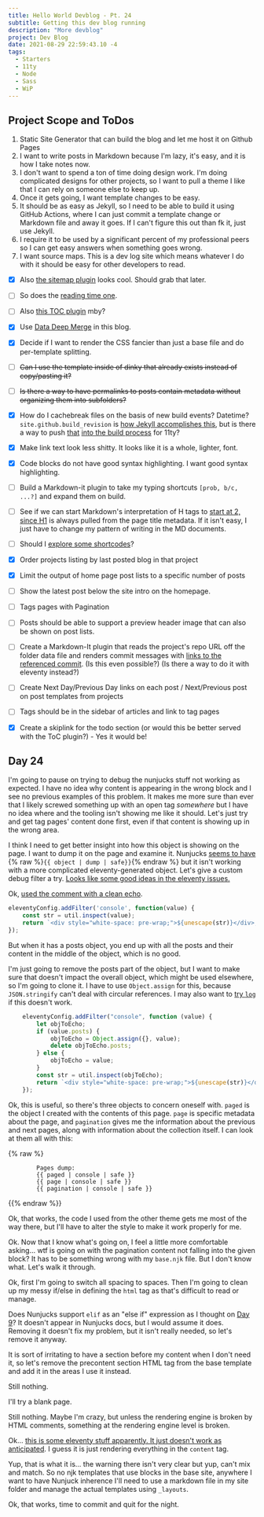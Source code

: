 ```yaml
---
title: Hello World Devblog - Pt. 24
subtitle: Getting this dev blog running
description: "More devblog"
project: Dev Blog
date: 2021-08-29 22:59:43.10 -4
tags:
  - Starters
  - 11ty
  - Node
  - Sass
  - WiP
---
```


## Project Scope and ToDos

1. Static Site Generator that can build the blog and let me host it on Github Pages
2. I want to write posts in Markdown because I'm lazy, it's easy, and it is how I take notes now.
3. I don't want to spend a ton of time doing design work. I'm doing complicated designs for other projects, so I want to pull a theme I like that I can rely on someone else to keep up.
4. Once it gets going, I want template changes to be easy.
5. It should be as easy as Jekyll, so I need to be able to build it using GitHub Actions, where I can just commit a template change or Markdown file and away it goes. If I can't figure this out than fk it, just use Jekyll.
6. I require it to be used by a significant percent of my professional peers so I can get easy answers when something goes wrong.
7. I want source maps. This is a dev log site which means whatever I do with it should be easy for other developers to read.

- [x] Also [the sitemap plugin](https://www.npmjs.com/package/@quasibit/eleventy-plugin-sitemap) looks cool. Should grab that later.

- [ ] So does the [reading time one](https://www.npmjs.com/package/eleventy-plugin-reading-time).

- [ ] Also [this TOC plugin](https://github.com/jdsteinbach/eleventy-plugin-toc/) mby?

- [x] Use [Data Deep Merge](https://www.11ty.dev/docs/data-deep-merge/) in this blog.

- [x] Decide if I want to render the CSS fancier than just a base file and do per-template splitting.

<s>

- [ ] Can I use the template inside of dinky that already exists instead of copy/pasting it?

</s>

<s>

- [ ] Is there a way to have permalinks to posts contain metadata without organizing them into subfolders?

</s>

- [x] How do I cachebreak files on the basis of new build events? Datetime? `site.github.build_revision` is [how Jekyll accomplishes this](https://github.com/jekyll/github-metadata/blob/master/docs/site.github.md), but is there a way to push [that](https://docs.github.com/en/actions/reference/context-and-expression-syntax-for-github-actions#github-context) [into the build process](https://stackoverflow.com/questions/54310050/how-to-version-build-artifacts-using-github-actions) for 11ty?

- [x] Make link text look less shitty. It looks like it is a whole, lighter, font.

- [x] Code blocks do not have good syntax highlighting. I want good syntax highlighting.

- [ ] Build a Markdown-it plugin to take my typing shortcuts `[prob, b/c, ...?]` and expand them on build.

- [ ] See if we can start Markdown's interpretation of H tags to [start at 2, since H1](https://developer.mozilla.org/en-US/docs/Web/HTML/Element/Heading_Elements#multiple_h1) is always pulled from the page title metadata. If it isn't easy, I just have to change my pattern of writing in the MD documents.

- [ ] Should I [explore some shortcodes](https://www.madebymike.com.au/writing/11ty-filters-data-shortcodes/)?

- [x] Order projects listing by last posted blog in that project

- [x] Limit the output of home page post lists to a specific number of posts

- [ ] Show the latest post below the site intro on the homepage.

- [ ] Tags pages with Pagination

- [ ] Posts should be able to support a preview header image that can also be shown on post lists.

- [ ] Create a Markdown-It plugin that reads the project's repo URL off the folder data file and renders commit messages with [links to the referenced commit](https://stackoverflow.com/questions/15919635/on-github-api-what-is-the-best-way-to-get-the-last-commit-message-associated-w). (Is this even possible?) (Is there a way to do it with eleventy instead?)

- [ ] Create Next Day/Previous Day links on each post / Next/Previous post on post templates from projects

- [ ] Tags should be in the sidebar of articles and link to tag pages

- [x] Create a skiplink for the todo section (or would this be better served with the ToC plugin?) - Yes it would be!

## Day 24

I'm going to pause on trying to debug the nunjucks stuff not working as expected. I have no idea why content is appearing in the wrong block and I see no previous examples of this problem. It makes me more sure than ever that I likely screwed something up with an open tag *somewhere* but I have no idea where and the tooling isn't showing me like it should. Let's just try and get tag pages' content done first, even if that content is showing up in the wrong area.

I think I need to get better insight into how this object is showing on the page. I want to dump it on the page and examine it. Nunjucks [seems to have](https://github.com/mozilla/nunjucks/issues/94#issuecomment-241729768) {% raw %}`{{ object | dump | safe}}`{% endraw %} but it isn't working with a more complicated eleventy-generated object. Let's give a custom debug filter a try. [Looks like some good ideas in the eleventy issues.](https://github.com/11ty/eleventy/issues/266#issuecomment-716176366)

Ok, [used the comment with a clean echo](https://github.com/11ty/eleventy/issues/266#issuecomment-841304247).

```javascript
eleventyConfig.addFilter('console', function(value) {
    const str = util.inspect(value);
    return `<div style="white-space: pre-wrap;">${unescape(str)}</div>;`
});
```

But when it has a posts object, you end up with all the posts and their content in the middle of the object, which is no good.

I'm just going to remove the posts part of the object, but I want to make sure that doesn't impact the overall object, which might be used elsewhere, so I'm going to clone it. I have to use `Object.assign` for this, because `JSON.stringify` can't deal with circular references. I may also want to [try `log`](https://www.11ty.dev/docs/filters/log/) if this doesn't work.

```javascript
	eleventyConfig.addFilter("console", function (value) {
		let objToEcho;
		if (value.posts) {
			objToEcho = Object.assign({}, value);
			delete objToEcho.posts;
		} else {
			objToEcho = value;
		}
		const str = util.inspect(objToEcho);
		return `<div style="white-space: pre-wrap;">${unescape(str)}</div>;`;
	});
```

Ok, this is useful, so there's three objects to concern oneself with. `paged` is the object I created with the contents of this page. `page` is specific metadata about the page, and `pagination` gives me the information about the previous and next pages, along with information about the collection itself. I can look at them all with this:

{% raw %}
```liquid
        Pages dump:
        {{ paged | console | safe }}
        {{ page | console | safe }}
        {{ pagination | console | safe }}
```
{{% endraw %}}

Ok, that works, the code I used from the other theme gets me most of the way there, but I'll have to alter the style to make it work properly for me.

Ok. Now that I know what's going on, I feel a little more comfortable asking... wtf is going on with the pagination content not falling into the given block? It has to be something wrong with my `base.njk` file. But I don't know what. Let's walk it through.

Ok, first I'm going to switch all spacing to spaces. Then I'm going to clean up my messy if/else in defining the `html` tag as that's difficult to read or manage.

Does Nunjucks support `elif` as an "else if" expression as I thought on [Day 9](/posts/projects/devblog/hello-day-9/)? It doesn't appear in Nunjucks docs, but I would assume it does. Removing it doesn't fix my problem, but it isn't really needed, so let's remove it anyway.

It is sort of irritating to have a section before my content when I don't need it, so let's remove the precontent section HTML tag from the base template and add it in the areas I use it instead.

Still nothing.

I'll try a blank page.

Still nothing. Maybe I'm crazy, but unless the rendering engine is broken by HTML comments, something at the rendering engine level is broken.

Ok... [this is some eleventy stuff apparently. It just doesn't work as anticipated](https://github.com/11ty/eleventy/issues/834#issuecomment-569474008). I guess it is just rendering everything in the `content` tag.

Yup, that is what it is... the warning there isn't very clear but yup, can't mix and match. So no njk templates that use blocks in the base site, anywhere I want to have Nunjuck inherence I'll need to use a markdown file in my site folder and manage the actual templates using `_layouts`.

Ok, that works, time to commit and quit for the night.


